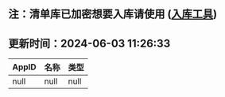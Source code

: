## 注：清单库已加密想要入库请使用 ([入库工具](https://github.com/BlankTMing/ManifestAutoUpdate/releases))

## 更新时间：2024-06-03 11:26:33
| AppID | 名称 | 类型  |
| :-------------------- | :----------------------------- | :----------- |
| null | null| null |
